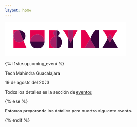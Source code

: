 ```yaml
---
layout: home
---
```


![](/images/full-light-color.png)

{% if site.upcoming_event %}

Tech Mahindra Guadalajara

19 de agosto del 2023

Todos los detalles en la sección de [eventos](/eventos)

<div id="countdown" class="countdown"></div>

{% else %}

Estamos preparando los detalles para nuestro siguiente evento.

{% endif %}
